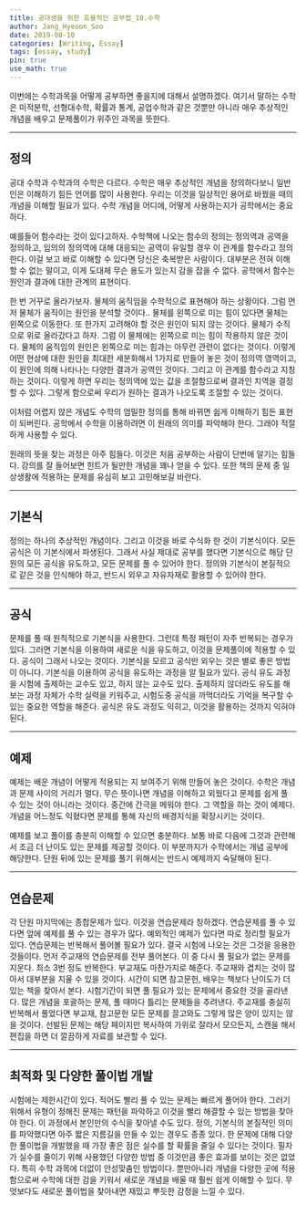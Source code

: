 ```yaml
---
title: 공대생을 위한 효율적인 공부법_10.수학
author: Jang_Hyeoon_Soo
date: 2019-08-10
categories: [Writing, Essay]
tags: [essay, study]
pin: true
use_math: true
---
```


 이번에는 수학과목을 어떻게 공부하면 좋을지에 대해서 설명하겠다. 여기서 말하는 수학은 미적분학, 선형대수학, 확률과 통계, 공업수학과 같은 것뿐만 아니라 매우 추상적인 개념을 배우고 문제풀이가 위주인 과목을 뜻한다.

*****

## __정의__

공대 수학과 수학과의 수학은 다르다. 수학은 매우 추상적인 개념을 정의하다보니 일반인은 이해하기 힘든 언어를 많이 사용한다. 우리는 이것을 일상적인 용어로 바꿨을 때의 개념을 이해할 필요가 있다. 수학 개념을 어디에, 어떻게 사용하는지가 공학에서는 중요하다.

예를들어 함수라는 것이 있다고하자. 수학책에 나오는 함수의 정의는 정의역과 공역을 정의하고, 임의의 정의역에 대해 대응되는 공역이 유일할 경우 이 관계를 함수라고 정의한다. 이걸 보고 바로 이해할 수 있다면 당신은 축복받은 사람이다. 대부분은 전혀 이해할 수 없는 말이고, 이게 도대체 무슨 용도가 있는지 감을 잡을 수 없다. 공학에서 함수는 원인과 결과에 대한 관계의 표현이다.

한 번 거꾸로 올라가보자. 물체의 움직임을 수학적으로 표현해야 하는 상황이다. 그럼 먼저 물체가 움직이는 원인을 분석할 것이다.. 물체를 왼쪽으로 미는 힘이 있다면 물체는 왼쪽으로 이동한다. 또 한가지 고려해야 할 것은 원인이 되지 않는 것이다. 물체가 수직으로 위로 올라갔다고 하자. 그럼 이 물체에는 왼쪽으로 미는 힘이 작용하지 않은 것이다. 물체의 움직임의 원인은 왼쪽으로 미는 힘과는 아무런 관련이 없다는 것이다. 이렇게 어떤 현상에 대한 원인을 최대한 세분화해서 1가지로 만들어 놓은 것이 정의역 영역이고, 이 원인에 의해 나타나는 다양한 결과가 공역인 것이다. 그리고 이 관계를 함수라고 지칭하는 것이다. 이렇게 하면 우리는 정의역에 있는 값을 조절함으로써 결과인 치역을 결정할 수 있다. 그렇게 함으로써 우리가 원하는 결과가 나오도록 조절할 수 있는 것이다.

이처럼 어렵지 않은 개념도 수학의 엄밀한 정의를 통해 바뀌면 쉽게 이해하기 힘든 표현이 되버린다. 공학에서 수학을 이용하려면 이 원래의 의미를 파악해야 한다. 그래야 적절하게 사용할 수 있다.

원래의 뜻을 찾는 과정은 아주 힘들다. 이것은 처음 공부하는 사람이 단번에 알기는 힘들다. 강의를 잘 들어보면 힌트가 될만한 개념을 꽤나 얻을 수 있다. 또한 책의 문제 중 일상생활에 적용하는 문제를 유심히 보고 고민해보길 바란다.

*****

## __기본식__

정의는 하나의 추상적인 개념이다. 그리고 이것을 바로 수식화 한 것이 기본식이다. 모든 공식은 이 기본식에서 파생된다. 그래서 사실 제대로 공부를 했다면 기본식으로 해당 단원의 모든 공식을 유도하고, 모든 문제를 풀 수 있어야 한다. 정의와 기본식이 본질적으로 같은 것을 인식해야 하고, 반드시 외우고 자유자재로 활용할 수 있어야 한다.

*****

## __공식__

문제를 풀 때 원칙적으로 기본식을 사용한다. 그런데 특정 패턴이 자주 반복되는 경우가 있다. 그러면 기본식을 이용하여 새로운 식을 유도하고, 이것을 문제풀이에 적용할 수 있다. 공식이 그래서 나오는 것이다. 기본식을 모르고 공식만 외우는 것은 별로 좋은 방법이 아니다. 기본식을 이용하여 공식을 유도하는 과정을 알 필요가 있다. 공식 유도 과정을 시험에 출제하는 교수도 있고, 하지 않는 교수도 있다. 출제하지 않더라도 유도를 해보는 과정 자체가 수학 실력을 키워주고, 시험도중 공식을 까먹더라도 기억을 복구할 수 있는 중요한 역할을 해준다. 공식은 유도 과정도 익히고, 이것을 활용하는 것까지 익혀야 된다.

*****

## __예제__

예제는 배운 개념이 어떻게 적용되는 지 보여주기 위해 만들어 놓은 것이다. 수학은 개념과 문제 사이의 거리가 멀다. 무슨 뜻이나면 개념을 이해하고 외웠다고 문제를 쉽게 풀 수 있는 것이 아니라는 것이다. 중간에 간극을 메워야 한다. 그 역할을 하는 것이 예제다. 개념을 어느정도 익혔다면 문제를 통해 자신의 배경지식을 확장시키는 것이다.

 예제를 보고 풀이를 충분히 이해할 수 있으면 충분하다. 보통 바로 다음에 그것과 관련해서 조금 더 난이도 있는 문제를 제공할 것이다. 이 부분까지가 수학에서는 개념 공부에 해당한다. 단원 뒤에 있는 문제를 풀기 위해서는 반드시 예제까지 숙달해야 된다.

*****

## __연습문제__

각 단원 마지막에는 종합문제가 있다. 이것을 연습문제라 칭하겠다. 연습문제를 풀 수 있다면 앞에 예제를 풀 수 있는 경우가 많다. 예외적인 예제가 있다면 따로 정리할 필요가 있다. 연습문제는 반복해서 풀어볼 필요가 있다. 결국 시험에 나오는 것은 그것을 응용한 것들이다. 먼저 주교재의 연습문제를 전부 풀어본다. 이 중 다시 풀 필요가 없는 문제를 지운다. 최소 3번 정도 반복한다. 부교재도 마찬가지로 해준다. 주교재와 겹치는 것이 많아서 대부분을 지울 수 있을 것이다. 시간이 되면 참고문헌, 배우는 책보다 난이도가 더 있는 책을 찾아서 본다. 시험기간이 되면 풀 필요가 있는 문제에서 중요한 것을 골라낸다. 많은 개념을 포괄하는 문제, 풀 때마다 틀리는 문제들을 추려낸다. 주교재를 충실히 반복해서 풀었다면 부교재, 참고문헌 모든 문제를 끌고와도 그렇게 많은 양이 있지는 않을 것이다. 선발된 문제는 해당 페이지만 복사하여 가위로 잘라서 모으든지, 스캔을 해서 편집을 하면 더 깔끔하게 자료를 보관할 수 있다.

*****

## __최적화 및 다양한 풀이법 개발__

시험에는 제한시간이 있다. 적어도 빨리 풀 수 있는 문제는 빠르게 풀어야 한다. 그러기 위해서 유형이 정해진 문제는 패턴을 파악하고 이것을 빨리 해결할 수 있는 방법을 찾아야 한다. 이 과정에서 본인만의 수식을 찾아낼 수도 있다. 정의, 기본식의 본질적인 의미를 파악했다면 아주 짧은 지름길을 만들 수 있는 경우도 종종 있다.
한 문제에 대해 다양한 풀이법을 개발했을 때 가장 좋은 점은 실수를 할 확률을 줄일 수 있다는 것이다. 필자가 실수를 줄이기 위해 사용했던 다양한 방법 중 이것만큼 좋은 효과를 보이는 것은 없었다. 특히 수학 과목에 더없이 안성맞춤인 방법이다. 뿐만아니라 개념을 다양한 곳에 적용함으로써 수학에 대한 감을 키워서 새로운 개념을 배울 때 훨씬 쉽게 이해할 수 있다. 무엇보다도 새로운 풀이법을 찾아내면 재밌고 뿌듯한 감정을 느낄 수 있다.
